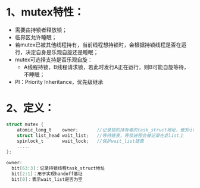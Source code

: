 # 1、mutex特性：

* 需要由持锁者释放锁；
* 临界区允许睡眠；
* 若mutex已被其他线程持有，当前线程想持锁时，会根据持锁线程是否在运行，决定自身是乐观自旋还是睡眠；
* mutex可选择支持是否乐观自旋：
  * A线程持锁，B线程请求锁，若此时发行A正在运行，则B可能自旋等待，不睡眠；
* PI：Priority Inheritance，优先级继承

# 2、定义：

```c
struct mutex {
    atomic_long_t    owner;       //记录锁的持有者的task_struct地址，低3bit记录锁的状态，为空表示锁未被持有
    struct list_head wait_list;   //等待链表，等锁进程会被记录在此list上
    spinlock_t       wait_lock;   //保护wait_list链表
    .....
};

owner:
  bit[63:3]：记录持锁线程task_struct地址
  bit[2:1]：用于实现handoff基址
  bit[0]：表示wait_list是否为空
```
